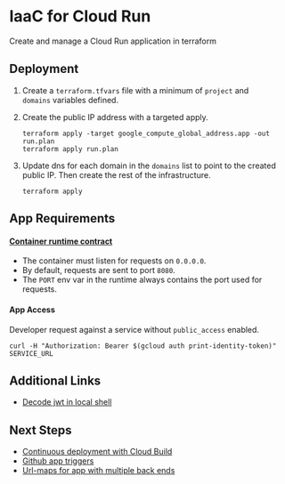 # IaaC for Cloud Run

Create and manage a Cloud Run application in terraform

## Deployment

1.  Create a `terraform.tfvars` file with a minimum of `project` and    
    `domains` variables defined.

1.  Create the public IP address with a targeted apply.
    ```
    terraform apply -target google_compute_global_address.app -out run.plan
    terraform apply run.plan
    ```

1.  Update dns for each domain in the `domains` list to point to the created
    public IP.  Then create the rest of the infrastructure.
    ```
    terraform apply
    ```

## App Requirements

#### [Container runtime contract](https://cloud.google.com/run/docs/reference/container-contract)

*   The container must listen for requests on `0.0.0.0`.
*   By default, requests are sent to port `8080`.
*   The `PORT` env var in the runtime always contains the port used for requests.

#### App Access
Developer request against a service without `public_access` enabled.
```
curl -H "Authorization: Bearer $(gcloud auth print-identity-token)" SERVICE_URL
```

## Additional Links

*   [Decode jwt in local shell](https://gist.github.com/lounagen/bdcf3e59122e80bae6da114352d0280c)


## Next Steps
*   [Continuous deployment with Cloud Build](https://cloud.google.com/run/docs/continuous-deployment-with-cloud-build)
*   [Github app triggers](https://cloud.google.com/cloud-build/docs/automating-builds/create-github-app-triggers#different_types_of_github-based_triggers)
*   [Url-maps for app with multiple back ends](https://github.com/terraform-google-modules/terraform-google-lb-http/tree/master/modules/serverless_negs)

